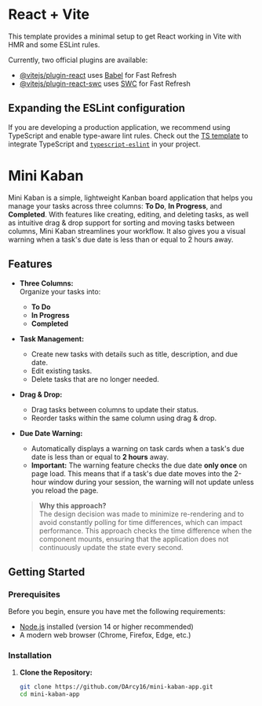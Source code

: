 # React + Vite

This template provides a minimal setup to get React working in Vite with HMR and some ESLint rules.

Currently, two official plugins are available:

- [@vitejs/plugin-react](https://github.com/vitejs/vite-plugin-react/blob/main/packages/plugin-react/README.md) uses [Babel](https://babeljs.io/) for Fast Refresh
- [@vitejs/plugin-react-swc](https://github.com/vitejs/vite-plugin-react-swc) uses [SWC](https://swc.rs/) for Fast Refresh

## Expanding the ESLint configuration

If you are developing a production application, we recommend using TypeScript and enable type-aware lint rules. Check out the [TS template](https://github.com/vitejs/vite/tree/main/packages/create-vite/template-react-ts) to integrate TypeScript and [`typescript-eslint`](https://typescript-eslint.io) in your project.

# Mini Kaban

Mini Kaban is a simple, lightweight Kanban board application that helps you manage your tasks across three columns: **To Do**, **In Progress**, and **Completed**. With features like creating, editing, and deleting tasks, as well as intuitive drag & drop support for sorting and moving tasks between columns, Mini Kaban streamlines your workflow. It also gives you a visual warning when a task's due date is less than or equal to 2 hours away.

## Features

- **Three Columns:**  
  Organize your tasks into:
  - **To Do**
  - **In Progress**
  - **Completed**

- **Task Management:**  
  - Create new tasks with details such as title, description, and due date.
  - Edit existing tasks.
  - Delete tasks that are no longer needed.

- **Drag & Drop:**  
  - Drag tasks between columns to update their status.
  - Reorder tasks within the same column using drag & drop.

- **Due Date Warning:**  
  - Automatically displays a warning on task cards when a task's due date is less than or equal to **2 hours** away.
  - **Important:** The warning feature checks the due date **only once** on page load. This means that if a task's due date moves into the 2-hour window during your session, the warning will not update unless you reload the page.
  
  > **Why this approach?**  
  > The design decision was made to minimize re-rendering and to avoid constantly polling for time differences, which can impact performance. This approach checks the time difference when the component mounts, ensuring that the application does not continuously update the state every second.
  
## Getting Started

### Prerequisites

Before you begin, ensure you have met the following requirements:
- [Node.js](https://nodejs.org/) installed (version 14 or higher recommended)
- A modern web browser (Chrome, Firefox, Edge, etc.)

### Installation

1. **Clone the Repository:**

   ```bash
   git clone https://github.com/DArcy16/mini-kaban-app.git
   cd mini-kaban-app


